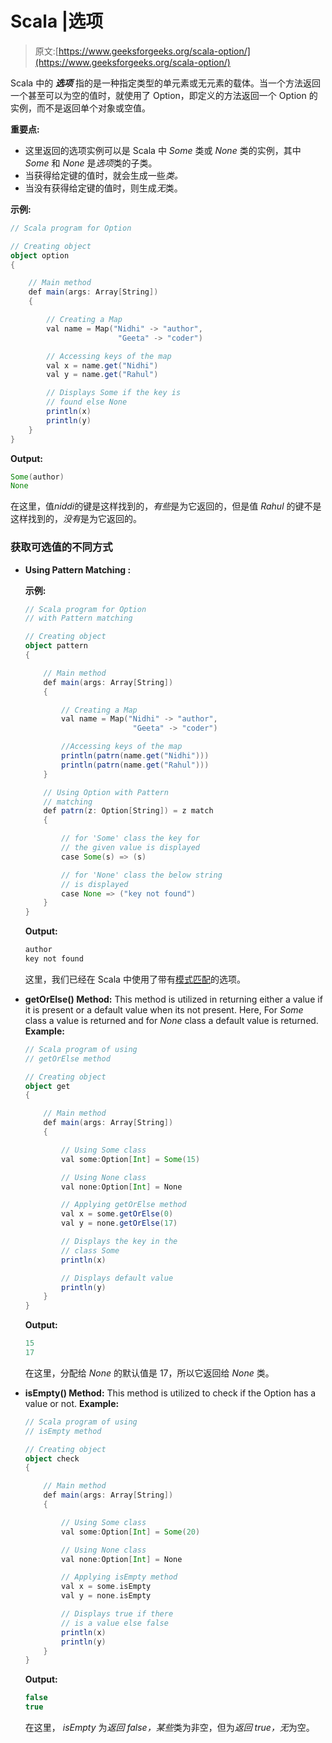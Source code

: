 # Scala |选项

> 原文:[https://www.geeksforgeeks.org/scala-option/](https://www.geeksforgeeks.org/scala-option/)

Scala 中的 ***选项*** 指的是一种指定类型的单元素或无元素的载体。当一个方法返回一个甚至可以为空的值时，就使用了 Option，即定义的方法返回一个 Option 的实例，而不是返回单个对象或空值。

**重要点:**

*   这里返回的选项实例可以是 Scala 中 *Some* 类或 *None* 类的实例，其中 *Some* 和 *None* 是*选项*类的子类。
*   当获得给定键的值时，就会生成一些*类。*
*   当没有获得给定键的值时，则生成*无*类。

**示例:**

```scala
// Scala program for Option

// Creating object
object option
{

    // Main method
    def main(args: Array[String])
    {

        // Creating a Map
        val name = Map("Nidhi" -> "author", 
                        "Geeta" -> "coder")

        // Accessing keys of the map
        val x = name.get("Nidhi")
        val y = name.get("Rahul")

        // Displays Some if the key is
        // found else None 
        println(x)
        println(y)
    }
}
```

**Output:**

```scala
Some(author)
None

```

在这里，值*niddi*的键是这样找到的，*有些*是为它返回的，但是值 *Rahul* 的键不是这样找到的，*没有*是为它返回的。

### 获取可选值的不同方式

*   **Using Pattern Matching :**

    **示例:**

    ```scala
    // Scala program for Option
    // with Pattern matching

    // Creating object
    object pattern
    {

        // Main method
        def main(args: Array[String])
        {

            // Creating a Map
            val name = Map("Nidhi" -> "author", 
                            "Geeta" -> "coder")

            //Accessing keys of the map
            println(patrn(name.get("Nidhi")))
            println(patrn(name.get("Rahul")))
        }

        // Using Option with Pattern 
        // matching
        def patrn(z: Option[String]) = z match 
        {

            // for 'Some' class the key for
            // the given value is displayed
            case Some(s) => (s)

            // for 'None' class the below string 
            // is displayed
            case None => ("key not found")
        }
    }
    ```

    **Output:**

    ```scala
    author
    key not found

    ```

    这里，我们已经在 Scala 中使用了带有[模式匹配](https://www.geeksforgeeks.org/scala-pattern-matching/)的选项。

*   **getOrElse() Method:**
    This method is utilized in returning either a value if it is present or a default value when its not present. Here, For *Some* class a value is returned and for *None* class a default value is returned.
    **Example:**

    ```scala
    // Scala program of using
    // getOrElse method

    // Creating object
    object get
    {

        // Main method
        def main(args: Array[String])
        {

            // Using Some class
            val some:Option[Int] = Some(15)

            // Using None class
            val none:Option[Int] = None 

            // Applying getOrElse method
            val x = some.getOrElse(0)
            val y = none.getOrElse(17)

            // Displays the key in the 
            // class Some
            println(x)

            // Displays default value 
            println(y)
        }
    }
    ```

    **Output:**

    ```scala
    15
    17

    ```

    在这里，分配给 *None* 的默认值是 17，所以它返回给 *None* 类。

*   **isEmpty() Method:**
    This method is utilized to check if the Option has a value or not.
    **Example:**

    ```scala
    // Scala program of using
    // isEmpty method

    // Creating object
    object check
    {

        // Main method
        def main(args: Array[String])
        {

            // Using Some class
            val some:Option[Int] = Some(20)

            // Using None class
            val none:Option[Int] = None 

            // Applying isEmpty method
            val x = some.isEmpty
            val y = none.isEmpty

            // Displays true if there
            // is a value else false
            println(x)
            println(y)
        }
    }
    ```

    **Output:**

    ```scala
    false
    true

    ```

    在这里， *isEmpty* 为*返回 false，某些*类为非空，但为*返回 true，无*为空。